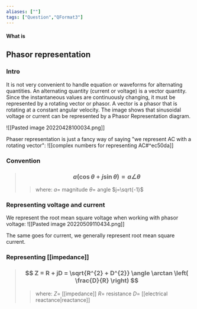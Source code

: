 ```yaml
---
aliases: [""]
tags: ["Question","QFormat3"]
---
```


#### What is
## Phasor representation
### Intro
It is not very convenient to handle equation or waveforms for alternating quantities. An alternating quantity (current or voltage) is a vector quantity. Since the instantaneous values are continuously changing, it must be represented by a rotating vector or phasor. A vector is a phasor that is rotating at a constant angular velocity. The image shows that sinusoidal voltage or current can be represented by a Phasor Representation diagram.

![[Pasted image 20220428100034.png]]

Phaser representation is just a fancy way of saying "we represent AC with a rotating vector":
![[complex numbers for representing AC#^ec50da]]

### Convention
> ### $$ a ( \cos \theta + j\sin \theta ) = a \angle \theta $$ 
>> where:
>> $a=$ magnitude
>> $\theta=$ angle
>> $j=\sqrt{-1}$

### Representing voltage and current
We represent the root mean square voltage when working with phasor voltage:
![[Pasted image 20220509110434.png]]

The same goes for current, we generally represent root mean square current.

### Representing [[impedance]]
> ### $$ Z = R + jD = \sqrt{R^{2} + D^{2}} \angle \arctan \left( \frac{D}{R} \right) $$ 
>> where:
>> $Z=$ [[impedance]] 
>> $R=$ resistance
>> $D=$ [[electrical reactance|reactance]]